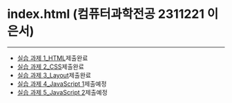 <!DOCTYPE html>
<html lang="en">
    <head>
        <title>2311221 이은서</title>
        <meta charset="utf-8">
        <meta name="viewport" content="width=device-width, initial-scale=1">
        <link href="https://cdn.jsdelivr.net/npm/bootstrap@5.3.3/dist/css/bootstrap.min.css" rel="stylesheet">
        <script src="https://cdn.jsdelivr.net/npm/bootstrap@5.3.3/dist/css/bootstrap.bundle.min.js"></script>
    </head>
    <body>
        <div class="container mt-3 ">
            <h1>index.html (컴퓨터과학전공 2311221 이은서)</h1>
            <hr>
            <ul class="nav flex-column">
                <li class="pb-3"><a href="#">실습 과제 1_HTML</a><span class="badge bg-primary">제출완료</span></li>
                <li class="pb-3"><a href="#">실습 과제 2_CSS</a><span class="badge bg-primary">제출완료</span></li>
                <li class="pb-3"><a href="#">실습 과제 3_Layout</a><span class="badge bg-primary">제출완료</span></li>
                <li class="pb-3"><a href="#">실습 과제 4_JavaScript 1</a><span class="badge bg-primary">제출예정</span></li>
                <li class="pb-3"><a href="#">실습 과제 5_JavaScript 2</a><span class="badge bg-primary">제출예정</span></li>
            </ul>
        </div>
    </body>
</html>
